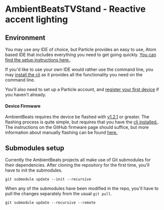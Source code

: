 AmbientBeatsTVStand - Reactive accent lighting
====================

## Environment

You may use any IDE of choice, but Particle provides an easy to use, Atom based IDE that includes everything you need to get going quickly. 
[You can find the setup instructions here.](https://docs.particle.io/tutorials/developer-tools/dev/). 

If you'd like to use your own IDE would rather use the command line,
 you may [install the cli](https://docs.particle.io/tutorials/developer-tools/cli/) as it provides all the functionality you need on the command line.

You'll also need to set up a Particle account, and [register your first device](https://docs.particle.io/quickstart/photon/#connect-your-photon)
if you haven't already.

#### Device Firmware
AmbientBeats requires the device be flashed with [v1.2.1](https://github.com/particle-iot/device-os/releases/tag/v1.2.1) or greater.
The flashing process is quite simple, but requires that you have the [cli installed.](https://docs.particle.io/tutorials/developer-tools/cli/).
The instructions on the GitHub firmware page should suffice, but more information about manually flashing can be found [here.](https://docs.particle.io/support/troubleshooting/firmware-upgrades/photon/)


## Submodules setup

Currently the AmbientBeats projects all make use of Git submodules for their dependencies. 
After cloning the repository for the first time, you'll have to init the submodules. 

`git submodule update --init --recursive`

When any of the submodules have been modified in the repo, you'll have to pull the changes separately from the usual `git pull`.

`git submodule update --recursive --remote`


